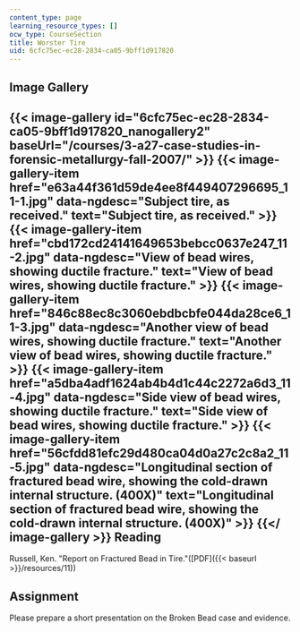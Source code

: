 ```yaml
---
content_type: page
learning_resource_types: []
ocw_type: CourseSection
title: Worster Tire
uid: 6cfc75ec-ec28-2834-ca05-9bff1d917820
---
```


Image Gallery
-------------
{{< image-gallery id="6cfc75ec-ec28-2834-ca05-9bff1d917820_nanogallery2" baseUrl="/courses/3-a27-case-studies-in-forensic-metallurgy-fall-2007/" >}}
{{< image-gallery-item href="e63a44f361d59de4ee8f449407296695_11-1.jpg" data-ngdesc="Subject tire, as received." text="Subject tire, as received." >}}
{{< image-gallery-item href="cbd172cd24141649653bebcc0637e247_11-2.jpg" data-ngdesc="View of bead wires, showing ductile fracture." text="View of bead wires, showing ductile fracture." >}}
{{< image-gallery-item href="846c88ec8c3060ebdbcbfe044da28ce6_11-3.jpg" data-ngdesc="Another view of bead wires, showing ductile fracture." text="Another view of bead wires, showing ductile fracture." >}}
{{< image-gallery-item href="a5dba4adf1624ab4b4d1c44c2272a6d3_11-4.jpg" data-ngdesc="Side view of bead wires, showing ductile fracture." text="Side view of bead wires, showing ductile fracture." >}}
{{< image-gallery-item href="56cfdd81efc29d480ca04d0a27c2c8a2_11-5.jpg" data-ngdesc="Longitudinal section of fractured bead wire, showing the cold-drawn internal structure. (400X)" text="Longitudinal section of fractured bead wire, showing the cold-drawn internal structure. (400X)" >}}
{{</ image-gallery >}}
Reading
-------

Russell, Ken. "Report on Fractured Bead in Tire."([PDF]({{< baseurl >}}/resources/11))

Assignment
----------

Please prepare a short presentation on the Broken Bead case and evidence.